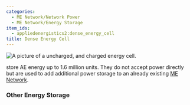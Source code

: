 ```yaml
---
categories:
  - ME Network/Network Power
  - ME Network/Energy Storage
item_ids:
  - appliedenergistics2:dense_energy_cell
title: Dense Energy Cell
---
```


![A picture of a uncharged, and charged energy
cell.](../../../../public/assets/large/dense_energy_cell.png)

<ItemLink id="appliedenergistics2:dense_energy_cell"/>

store AE energy up to 1.6 million units. They do not accept power directly but
are used to add additional power storage to an already existing [ME
Network](../../me-network.md).

<RecipeFor id="appliedenergistics2:dense_energy_cell"/>

### Other Energy Storage

<CategoryIndex relation="ME Network/Energy Storage" />
